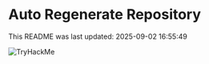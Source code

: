 # Auto Regenerate Repository

This README was last updated: 2025-09-02 16:55:49

 ![TryHackMe](https://tryhackme.com/badge/533634)